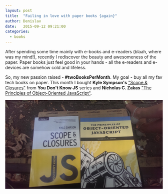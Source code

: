 ```yaml
---
layout: post
title:  "Failing in love with paper books {again}"
author: Denislav
date:   2015-09-12 09:21:00
categories: 
  - books
---
```


After spending some time mainly with e-books and e-readers (blaah, where was my mind!),
recently I rediscover the beauty and awesomeness of the paper. Paper books just feel good in your hands -
all the e-readers and e-devices are somehow cold and lifeless.

So, my new passion raised - **#twoBooksPerMonth**. My goal - buy all my fav tech books on paper.
This month I bought **Kyle Sympson's** ["Scope & Closures"](http://www.amazon.com/You-Dont-Know-JS-Closures/dp/1449335586/)
from **You Don't Know JS** series and **Nicholas C. Zakas** ["The Principles of Object-Oriented JavaScript"](http://www.amazon.com/Principles-Object-Oriented-JavaScript-Nicholas-Zakas/dp/1593275404/).

![#twoBooksPerMonth](/images/posts/two-books-per-month-september.jpg)